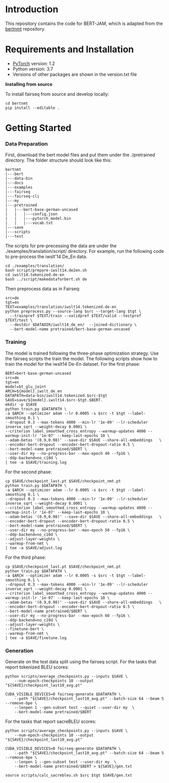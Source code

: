 # Introduction
This repository contains the code for BERT-JAM, which is adapted from the [bertnmt](https://github.com/bert-nmt/bert-nmt) repository.

# Requirements and Installation

* [PyTorch](http://pytorch.org/) version: 1.2
* Python version: 3.7
* Versions of other packages are shown in the version.txt file

**Installing from source**

To install fairseq from source and develop locally:
```
cd bertnmt
pip install --editable .
```

# Getting Started
### Data Preparation
First, download the bert model files and put them under the ./pretrained directory. The folder structure should look like this:
```
bertnmt
|---bert
|---data-bin
|---docs
|---examples
|---fairseq
|---fairseq-cli
|---my
|---pretrained
|   |---bert-base-german-uncased
|   |   |---config.json
|   |   |---pytorch_model.bin
|   |   |---vocab.txt
|---save
|---scripts
|---test
```
The scripts for pre-precessing the data are under the ./examples/translation/script/ directory. For example, run the following code to pre-process the iwslt'14 De_En data.
```
cd ./examples/translation/
bash script/prepare-iwslt14.de2en.sh
cd iwslt14.tokenized.de-en
bash ../script/makedataforbert.sh de
```
Then preprocess data as in Fairseq:
```
src=de
tgt=en
TEXT=examples/translation/iwslt14.tokenized.de-en
python preprocess.py --source-lang $src --target-lang $tgt \
  --trainpref $TEXT/train --validpref $TEXT/valid --testpref $TEXT/test \
  --destdir $DATADIR/iwslt14_de_en/  --joined-dictionary \
  --bert-model-name pretrained/bert-base-german-uncased
```
### Training
The model is trained following the three-phase optimization strategy. 
Use the fairseq scripts the train the model. The following scripts show how to train the model for the iwslt14 De-En dataset. For the first phase: 
```
BERT=bert-base-german-uncased
src=de
tgt=en
model=bt_glu_joint
ARCH=${model}_iwslt_de_en
DATAPATH=data-bin/iwslt14.tokenized.$src-$tgt
SAVE=save/${model}.iwslt14.$src-$tgt.$BERT.
mkdir -p $SAVE
python train.py $DATAPATH \
-a $ARCH --optimizer adam --lr 0.0005 -s $src -t $tgt --label-smoothing 0.1 \
--dropout 0.3 --max-tokens 4000 --min-lr '1e-09' --lr-scheduler inverse_sqrt --weight-decay 0.0001 \
--criterion label_smoothed_cross_entropy --warmup-updates 4000 --warmup-init-lr '1e-07' --keep-last-epochs 10 \
--adam-betas '(0.9,0.98)' --save-dir $SAVE --share-all-embeddings   \
--encoder-bert-dropout --encoder-bert-dropout-ratio 0.5 \
--bert-model-name pretrained/$BERT \
--user-dir my --no-progress-bar --max-epoch 40 --fp16 \
--ddp-backend=no_c10d \
| tee -a $SAVE/training.log
```
For the second phase:
```
cp $SAVE/checkpoint_last.pt $SAVE/checkpoint_nmt.pt
python train.py $DATAPATH \
-a $ARCH --optimizer adam --lr 0.0005 -s $src -t $tgt --label-smoothing 0.1 \
--dropout 0.3 --max-tokens 4000 --min-lr '1e-09' --lr-scheduler inverse_sqrt --weight-decay 0.0001 \
--criterion label_smoothed_cross_entropy --warmup-updates 4000 --warmup-init-lr '1e-07' --keep-last-epochs 10 \
--adam-betas '(0.9,0.98)' --save-dir $SAVE --share-all-embeddings   \
--encoder-bert-dropout --encoder-bert-dropout-ratio 0.5 \
--bert-model-name pretrained/$BERT \
--user-dir my --no-progress-bar --max-epoch 50 --fp16 \
--ddp-backend=no_c10d \
--adjust-layer-weights \
--warmup-from-nmt \
| tee -a $SAVE/adjust.log
```
For the third phase:
```
cp $SAVE/checkpoint_last.pt $SAVE/checkpoint_nmt.pt
python train.py $DATAPATH \
-a $ARCH --optimizer adam --lr 0.0005 -s $src -t $tgt --label-smoothing 0.1 \
--dropout 0.3 --max-tokens 4000 --min-lr '1e-09' --lr-scheduler inverse_sqrt --weight-decay 0.0001 \
--criterion label_smoothed_cross_entropy --warmup-updates 4000 --warmup-init-lr '1e-07' --keep-last-epochs 10 \
--adam-betas '(0.9,0.98)' --save-dir $SAVE --share-all-embeddings   \
--encoder-bert-dropout --encoder-bert-dropout-ratio 0.5 \
--bert-model-name pretrained/$BERT \
--user-dir my --no-progress-bar --max-epoch 60 --fp16 \
--ddp-backend=no_c10d \
--adjust-layer-weights \
--finetune-bert \
--warmup-from-nmt \
| tee -a $SAVE/finetune.log
```

### Generation
Generate on the test data split using the fairseq script. For the tasks that report tokenized BLEU scores:
```
python scripts/average_checkpoints.py --inputs $SAVE \
    --num-epoch-checkpoints 10 --output "${SAVE}/checkpoint_last10_avg.pt"

CUDA_VISIBLE_DEVICES=0 fairseq-generate $DATAPATH \
    --path "${SAVE}/checkpoint_last10_avg.pt" --batch-size 64 --beam 5 --remove-bpe \
    --lenpen 1 --gen-subset test --quiet --user-dir my  \
    --bert-model-name pretrained/$BERT
```
For the tasks that report sacreBLEU scores:
```
python scripts/average_checkpoints.py --inputs $SAVE \
    --num-epoch-checkpoints 10 --output "${SAVE}/checkpoint_last10_avg.pt"

CUDA_VISIBLE_DEVICES=0 fairseq-generate $DATAPATH \
    --path "${SAVE}/checkpoint_last10_avg.pt" --batch-size 64 --beam 5 --remove-bpe \
    --lenpen 1 --gen-subset test --user-dir my  \
    --bert-model-name pretrained/$BERT > ${SAVE}/gen.txt

source scripts/calc_sacrebleu.sh $src $tgt $SAVE/gen.txt
```

